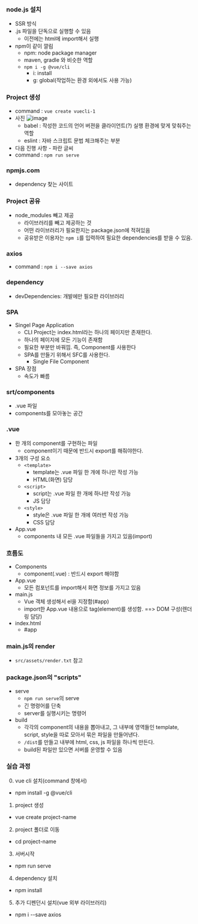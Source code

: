 ### node.js 설치
- SSR 방식
- .js 파일을 단독으로 실행할 수 있음
  - 이전에는 html에 import해서 실행
- npm이 같이 깔림
  - npm: node package manager
  - maven, gradle 와 비슷한 역할
  - `npm i -g @vue/cli`
    - i: install
    - g: global(작업하는 환경 외에서도 사용 가능)

### Project 생성
- command : `vue create vuecli-1`
- 사진
  ![image](https://user-images.githubusercontent.com/103169947/237000264-74e60b13-2d04-4c51-8c91-fc968bc5a0eb.png)
    - babel : 작성한 코드의 언어 버젼을 클라이언트(?) 실행 환경에 맞게 맞춰주는 역할
    - eslint : 자바 스크립트 문법 체크해주는 부분
- 다음 진행 사항 - 파란 글씨
- command : `npm run serve`

### npmjs.com
- dependency 찾는 사이트

### Project 공유
- node_modules 빼고 제공
  - 라이브러리를 빼고 제공하는 것
  - 어떤 라이브러리가 필요한지는 package.json에 적혀있음
  - 공유받은 이용자는 `npm i`를 입력하여 필요한 dependencies를 받을 수 있음.

### axios
- command : `npm i --save axios`

### dependency
- devDependencies: 개발에만 필요한 라이브러리

### SPA
- Singel Page Application
  - CLI Project는 index.html라는 하나의 페이지만 존재한다.
  - 하나의 페이지에 모든 기능이 존재함
  - 필요한 부분만 바꿔낌. 즉, Component를 사용한다
  - SPA를 만들기 위해서 SFC를 사용한다.
    - Single File Component
- SPA 장점
  - 속도가 빠름

### srt/components
- .vue 파일
- components를 모아놓는 공간

### .vue
- 한 개의 component를 구현하는 파일
  - component이기 때문에 반드시 export를 해줘야한다.
- 3개의 구성 요소
  - `<template>`
    - template는 .vue 파일 한 개에 하나만 작성 가능
    - HTML(화면) 담당
  - `<script>`
    - script는 .vue 파일 한 개에 하나만 작성 가능
    - JS 담당
  - `<style>`
    - style은 .vue 파일 한 개에 여러번 작성 가능
    - CSS 담당
- App.vue
  - components 내 모든 .vue 파일들을 가지고 있음(import)

### 흐름도
- Components
  - component(.vue) : 반드시 export 해야함
- App.vue 
  - 모든 컴포넌트를 import해서 화면 정보를 가지고 있음
- main.js 
  - Vue 객체 생성해서 el을 지정함(#app)
  - import한 App.vue 내용으로 tag(element)를 생성함. ==> DOM 구성(렌더링 담당)
- index.html
  - #app

### main.js의 render
- `src/assets/render.txt` 참고

### package.json의 "scripts"
- serve
  - `npm run serve`의 serve
  - 긴 명령어를 단축
  - server를 실행시키는 명령어
- build
  - 각각의 component의 내용을 뽑아내고, 그 내부에 영역들인 template, script, style을 따로 모아서 묶은 파일을 만들어낸다.
  - `/dist`를 만들고 내부에 html, css, js 파일을 하나씩 만든다.
  - build된 파일만 있으면 서버를 운영할 수 있음

### 실습 과정
0. vue cli 설치(command 창에서)
  - npm install -g @vue/cli

1. project 생성
  - vue create project-name

2. project 폴더로 이동
  - cd project-name

3. 서버시작
  - npm run serve

4. dependency 설치
  - npm install

5. 추가 디펜던시 설치(vue 외부 라이브러리)
  - npm i --save axios